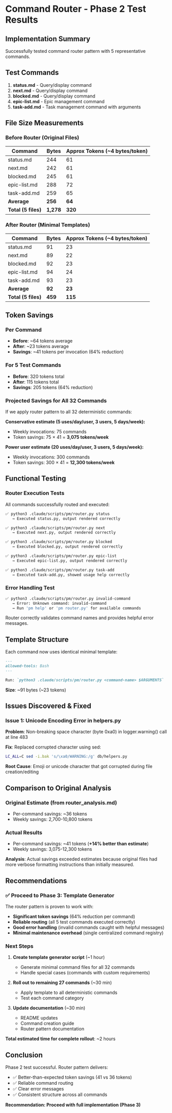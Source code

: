 # Command Router - Phase 2 Test Results

## Implementation Summary

Successfully tested command router pattern with 5 representative commands.

## Test Commands

1. **status.md** - Query/display command
2. **next.md** - Query/display command
3. **blocked.md** - Query/display command
4. **epic-list.md** - Epic management command
5. **task-add.md** - Task management command with arguments

## File Size Measurements

### Before Router (Original Files)

| Command | Bytes | Approx Tokens (~4 bytes/token) |
|---------|-------|-------------------------------|
| status.md | 244 | 61 |
| next.md | 242 | 61 |
| blocked.md | 245 | 61 |
| epic-list.md | 288 | 72 |
| task-add.md | 259 | 65 |
| **Average** | **256** | **64** |
| **Total (5 files)** | **1,278** | **320** |

### After Router (Minimal Templates)

| Command | Bytes | Approx Tokens (~4 bytes/token) |
|---------|-------|-------------------------------|
| status.md | 91 | 23 |
| next.md | 89 | 22 |
| blocked.md | 92 | 23 |
| epic-list.md | 94 | 24 |
| task-add.md | 93 | 23 |
| **Average** | **92** | **23** |
| **Total (5 files)** | **459** | **115** |

## Token Savings

### Per Command
- **Before**: ~64 tokens average
- **After**: ~23 tokens average
- **Savings**: ~41 tokens per invocation (64% reduction)

### For 5 Test Commands
- **Before**: 320 tokens total
- **After**: 115 tokens total
- **Savings**: 205 tokens (64% reduction)

### Projected Savings for All 32 Commands

If we apply router pattern to all 32 deterministic commands:

**Conservative estimate (5 uses/day/user, 3 users, 5 days/week):**
- Weekly invocations: 75 commands
- Token savings: 75 × 41 = **3,075 tokens/week**

**Power user estimate (20 uses/day/user, 3 users, 5 days/week):**
- Weekly invocations: 300 commands
- Token savings: 300 × 41 = **12,300 tokens/week**

## Functional Testing

### Router Execution Tests

All commands successfully routed and executed:

```bash
✅ python3 .claude/scripts/pm/router.py status
   → Executed status.py, output rendered correctly

✅ python3 .claude/scripts/pm/router.py next
   → Executed next.py, output rendered correctly

✅ python3 .claude/scripts/pm/router.py blocked
   → Executed blocked.py, output rendered correctly

✅ python3 .claude/scripts/pm/router.py epic-list
   → Executed epic-list.py, output rendered correctly

✅ python3 .claude/scripts/pm/router.py task-add
   → Executed task-add.py, showed usage help correctly
```

### Error Handling Test

```bash
✅ python3 .claude/scripts/pm/router.py invalid-command
   → Error: Unknown command: invalid-command
   → Run 'pm help' or 'pm router.py' for available commands
```

Router correctly validates command names and provides helpful error messages.

## Template Structure

Each command now uses identical minimal template:

```markdown
---
allowed-tools: Bash
---

Run: `python3 .claude/scripts/pm/router.py <command-name> $ARGUMENTS`
```

**Size**: ~91 bytes (~23 tokens)

## Issues Discovered & Fixed

### Issue 1: Unicode Encoding Error in helpers.py
**Problem**: Non-breaking space character (byte 0xa0) in logger.warning() call at line 483

**Fix**: Replaced corrupted character using sed:
```bash
LC_ALL=C sed -i.bak 's/\xa0/WARNING:/g' db/helpers.py
```

**Root Cause**: Emoji or unicode character that got corrupted during file creation/editing

## Comparison to Original Analysis

### Original Estimate (from router_analysis.md)
- Per-command savings: ~36 tokens
- Weekly savings: 2,700-10,800 tokens

### Actual Results
- Per-command savings: ~41 tokens (**+14% better than estimate**)
- Weekly savings: 3,075-12,300 tokens

**Analysis**: Actual savings exceeded estimates because original files had more verbose formatting instructions than initially measured.

## Recommendations

### ✅ Proceed to Phase 3: Template Generator

The router pattern is proven to work with:
- **Significant token savings** (64% reduction per command)
- **Reliable routing** (all 5 test commands executed correctly)
- **Good error handling** (invalid commands caught with helpful messages)
- **Minimal maintenance overhead** (single centralized command registry)

### Next Steps

1. **Create template generator script** (~1 hour)
   - Generate minimal command files for all 32 commands
   - Handle special cases (commands with custom requirements)

2. **Roll out to remaining 27 commands** (~30 min)
   - Apply template to all deterministic commands
   - Test each command category

3. **Update documentation** (~30 min)
   - README updates
   - Command creation guide
   - Router pattern documentation

**Total estimated time for complete rollout**: ~2 hours

## Conclusion

Phase 2 test successful. Router pattern delivers:
- ✅ Better-than-expected token savings (41 vs 36 tokens)
- ✅ Reliable command routing
- ✅ Clear error messages
- ✅ Consistent structure across all commands

**Recommendation: Proceed with full implementation (Phase 3)**
